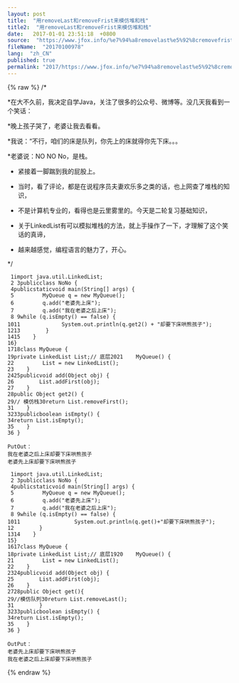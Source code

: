 ```yaml
---
layout: post
title:  "用removeLast和removeFrist来模仿堆和栈"
title2:  "用removeLast和removeFrist来模仿堆和栈"
date:   2017-01-01 23:51:18  +0800
source:  "https://www.jfox.info/%e7%94%a8removelast%e5%92%8cremovefrist%e6%9d%a5%e6%a8%a1%e4%bb%bf%e5%a0%86%e5%92%8c%e6%a0%88.html"
fileName:  "20170100978"
lang:  "zh_CN"
published: true
permalink: "2017/https://www.jfox.info/%e7%94%a8removelast%e5%92%8cremovefrist%e6%9d%a5%e6%a8%a1%e4%bb%bf%e5%a0%86%e5%92%8c%e6%a0%88.html"
---
```

{% raw %}
/*

*在大不久前，我决定自学Java，关注了很多的公众号、微博等。没几天我看到一个笑话：

*晚上孩子哭了，老婆让我去看看。

*我说：“不行，咱们的床是队列，你先上的床就得你先下床。。。

*老婆说：NO NO No，是栈。 

* 紧接着一脚踹到我的屁股上。

* 当时，看了评论，都是在说程序员夫妻欢乐多之类的话，也上网查了堆栈的知识，

* 不是计算机专业的，看得也是云里雾里的。今天是二轮复习基础知识，

* 关于LinkedList有可以模拟堆栈的方法，就上手操作了一下，才理解了这个笑话的真谛，

* 越来越感觉，编程语言的魅力了，开心。

*/

     1import java.util.LinkedList;
     2 3publicclass NoNo {
     4publicstaticvoid main(String[] args) {
     5         MyQueue q = new MyQueue();
     6         q.add("老婆先上床");
     7         q.add("我在老婆之后上床");
     8 9while (q.isEmpty() == false) {
    1011             System.out.println(q.get2() + "却要下床哄熊孩子");
    1213        }
    1415    }
    16}
    1718class MyQueue {
    19private LinkedList List;// 底层2021    MyQueue() {
    22         List = new LinkedList();
    23    }
    2425publicvoid add(Object obj) {
    26        List.addFirst(obj);
    27    }
    28public Object get2() {
    29// 模仿栈30return List.removeFirst();
    31    }
    3233publicboolean isEmpty() {
    34return List.isEmpty();
    35    }
    36 }

    PutOut：
    我在老婆之后上床却要下床哄熊孩子
    老婆先上床却要下床哄熊孩子

     1import java.util.LinkedList;
     2 3publicclass NoNo {
     4publicstaticvoid main(String[] args) {
     5         MyQueue q = new MyQueue();
     6         q.add("老婆先上床");
     7         q.add("我在老婆之后上床");
     8 9while (q.isEmpty() == false) {
    1011                 System.out.println(q.get()+"却要下床哄熊孩子");
    12        }
    1314    }
    15}
    1617class MyQueue {
    18private LinkedList List;// 底层1920    MyQueue() {
    21         List = new LinkedList();
    22    }
    2324publicvoid add(Object obj) {
    25        List.addFirst(obj);
    26    }
    2728public Object get(){
    29//模仿队列30return List.removeLast();
    31        }
    3233publicboolean isEmpty() {
    34return List.isEmpty();
    35    }
    36 }

    OutPut：
    老婆先上床却要下床哄熊孩子
    我在老婆之后上床却要下床哄熊孩子
{% endraw %}

